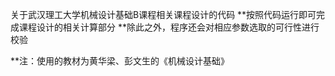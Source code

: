关于武汉理工大学机械设计基础B课程相关课程设计的代码
**按照代码运行即可完成课程设计的相关计算部分
**除此之外，程序还会对相应参数选取的可行性进行校验

**注：使用的教材为黄华梁、彭文生的《机械设计基础》
